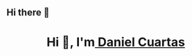 ## Hi there 👋

<h1 align="center">Hi 👋, I'm<a href="https://100rabhcsmc.github.io/Me.io/" target="blank">
Daniel Cuartas</a></h1><!--

<h3 alinear="centro">Un apasionado desarrollador de software abierto al aprendizaje </h3>

<pag alinear="izquierda"> <imagen origen="https://komarev.com/ghpvc/?username=100rabhcsmc&label=Vistas de perfil&color=0e75b6&style=flat" alt="100rabhcsmc"/> </pag>



Here are some ideas to get you started:

- 🔭 I’m currently working on ...
- 🌱 I’m currently learning ...
- 👯 I’m looking to collaborate on ...
- 🤔 I’m looking for help with ...
- 💬 Ask me about ...
- 📫 How to reach me: ...
- 😄 Pronouns: ...
- ⚡ Fun fact: ...
-->
